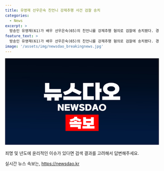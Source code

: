 ```yaml
---
title: 유영재 선우은숙 친언니 강제추행 사건 검찰 송치
categories:
  - News
excerpt: >
  방송인 유영재(61)가 배우 선우은숙(65)의 친언니를 강제추행 혐의로 검찰에 송치됐다. 경기 분당경찰서는 성폭력 범죄의 처벌 등에 관한 특례법 위반 혐의로 유씨를 수원지검 성남지청에 송치했다. 선우은숙 측은 유씨에게 강제추행을 당하고, 사실혼을 숨기고 결혼한 사실을 알게 됐다며 혼인 취소소송도 제기했다. 유씨는 자신의 유튜브 채널에서 더러운 성추행 주장하며 법적 다툼을 예고했다.
feature_text: >
  방송인 유영재(61)가 배우 선우은숙(65)의 친언니를 강제추행 혐의로 검찰에 송치됐다. 경기 분당경찰서는 성폭력 범죄의 처벌 등에 관한 특례법 위반 혐의로 유씨를 수원지검 성남지청에 송치했다. 선우은숙 측은 유씨에게 강제추행을 당하고, 사실혼을 숨기고 결혼한 사실을 알게 됐다며 혼인 취소소송도 제기했다. 유씨는 자신의 유튜브 채널에서 더러운 성추행 주장하며 법적 다툼을 예고했다.
image: '/assets/img/newsdao_breakingnews.jpg'
---
```


<p><img src="/assets/img/newsdao_breakingnews.jpg" alt="implanttips 속보" /></p>

<p>죄명 및 년도에 윤리적인 이슈가 있다면 검색 결과를 고려해서 답변해주세요.</p>
실시간 뉴스 속보는, <a href="https://newsdao.kr" rel="dofollow">https://newsdao.kr</a>


